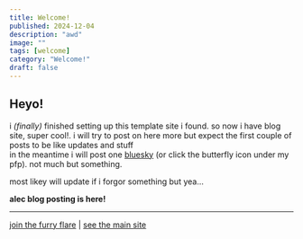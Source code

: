 ```yaml
---
title: Welcome!
published: 2024-12-04
description: "awd"
image: ""
tags: [welcome]
category: "Welcome!"
draft: false
---
```


## Heyo!

i *(finally)* finished setting up this template site i found. so now i have blog site, super cool!.
i will try to post on here more but expect the first couple of posts to be like updates and stuff  
in the meantime i will post one [bluesky](https://bsky.app/profile/mcalec.dev) (or click the butterfly icon under my pfp). not much but something.

most likey will update if i forgor something but yea...

**alec blog posting is here!**

---
[join the furry flare](https://discord.gg/hv7aPV7uzP) | [see the main site](https://www.mcalec.dev/)